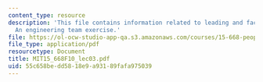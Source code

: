 ```yaml
---
content_type: resource
description: 'This file contains information related to leading and facilitating teams:
  An engineering team exercise.'
file: https://ol-ocw-studio-app-qa.s3.amazonaws.com/courses/15-668-people-and-organizations-fall-2010/55c658bedd5818e9a93189fafa975039_MIT15_668F10_lec03.pdf
file_type: application/pdf
resourcetype: Document
title: MIT15_668F10_lec03.pdf
uid: 55c658be-dd58-18e9-a931-89fafa975039
---
```

